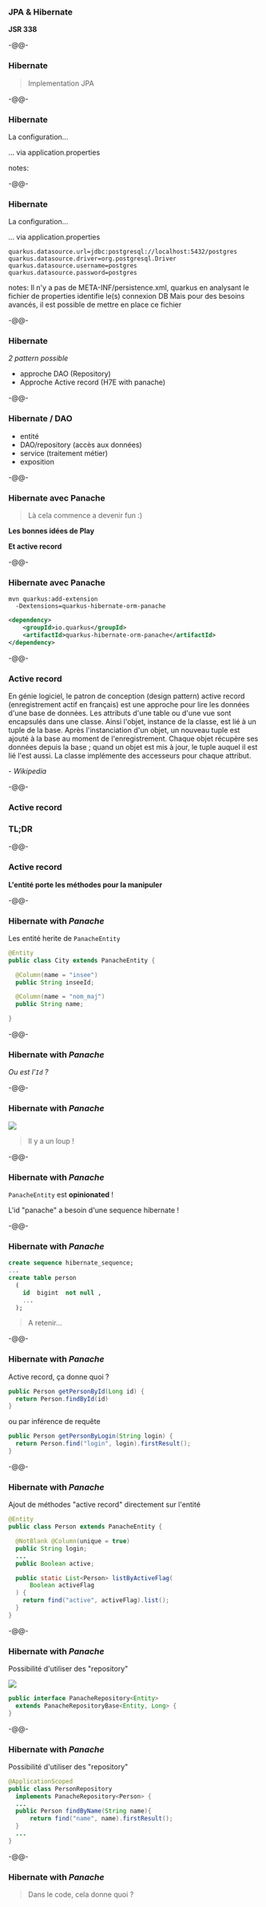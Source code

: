 ### JPA & Hibernate

**JSR 338**<!-- .element style="color: #e57125; float: right; font-size: 80%" -->

-@@-

### Hibernate

> Implementation JPA

-@@-

### Hibernate

La configuration...

... via application.properties

notes:

-@@-

### Hibernate

La configuration...

... via application.properties

```
quarkus.datasource.url=jdbc:postgresql://localhost:5432/postgres
quarkus.datasource.driver=org.postgresql.Driver
quarkus.datasource.username=postgres
quarkus.datasource.password=postgres
```

notes:
Il n'y a pas de META-INF/persistence.xml, quarkus en analysant le fichier de properties identifie le(s) connexion DB
Mais pour des besoins avancés, il est possible de mettre en place ce fichier

-@@-

### Hibernate

*2 pattern possible*

* approche DAO (Repository)<!-- .element class="fragment" -->
* Approche Active record (H7E with panache)<!-- .element class="fragment" -->

-@@-

### Hibernate / DAO

* entité
* DAO/repository (accès aux données)
* service (traitement métier)
* exposition

-@@-

### Hibernate avec Panache

> Là cela commence a devenir fun :)

**Les bonnes idées de Play**

**Et active record**

-@@-

### Hibernate avec Panache

```shell
mvn quarkus:add-extension 
  -Dextensions=quarkus-hibernate-orm-panache
```

```xml
<dependency>
    <groupId>io.quarkus</groupId>
    <artifactId>quarkus-hibernate-orm-panache</artifactId>
</dependency>
```

-@@-

### Active record

En génie logiciel, le patron de conception (design pattern) active record (enregistrement actif en français) est une approche pour lire les données d'une base de données. Les attributs d'une table ou d'une vue sont encapsulés dans une classe. Ainsi l'objet, instance de la classe, est lié à un tuple de la base. Après l'instanciation d'un objet, un nouveau tuple est ajouté à la base au moment de l'enregistrement. Chaque objet récupère ses données depuis la base ; quand un objet est mis à jour, le tuple auquel il est lié l'est aussi. La classe implémente des accesseurs pour chaque attribut. <!-- .element style="font-size: 60%;" -->

*- Wikipedia*<!-- .element style="color: #e57125; float: right" -->

-@@-

### Active record

### TL;DR

-@@-

### Active record

**L'entité porte les méthodes pour la manipuler**

-@@-

### Hibernate with *Panache*

Les entité herite de `PanacheEntity`

```java
@Entity
public class City extends PanacheEntity {

  @Column(name = "insee")
  public String inseeId;

  @Column(name = "nom_maj")
  public String name;

}
```
-@@-

### Hibernate with *Panache*

*Ou est l'`Id` ?*

-@@-

### Hibernate with *Panache*

![](images/panache/entity.png)

> Il y a un loup !<!-- .element class="fragment" style="color:crimson" -->

-@@-

### Hibernate with *Panache*

`PanacheEntity` est **opinionated**<!-- .element style="color: crimson" --> !

L'id "panache" a besoin d'une sequence hibernate !<!-- .element class="fragment" -->

-@@-

### Hibernate with *Panache*

```sql
create sequence hibernate_sequence;
...
create table person
  (
    id  bigint  not null ,
    ...
  );
```

> A retenir...

-@@-

### Hibernate with *Panache*

Active record, ça donne quoi ?

```java
public Person getPersonById(Long id) {
  return Person.findById(id)
}
```
ou par inférence de requête
```java
public Person getPersonByLogin(String login) {
  return Person.find("login", login).firstResult();
}
```

-@@-

### Hibernate with *Panache*

Ajout de méthodes "active record" directement sur l'entité

```java
@Entity
public class Person extends PanacheEntity {

  @NotBlank @Column(unique = true)
  public String login;
  ...
  public Boolean active;

  public static List<Person> listByActiveFlag(
      Boolean activeFlag
  ) {
    return find("active", activeFlag).list();
  }
}
```

-@@-

### Hibernate with *Panache*

Possibilité d'utiliser des "repository"

![](images/PanacheRepository.png)

```java
public interface PanacheRepository<Entity> 
  extends PanacheRepositoryBase<Entity, Long> {
}
```

-@@-

### Hibernate with *Panache*

Possibilité d'utiliser des "repository"

```java
@ApplicationScoped
public class PersonRepository 
  implements PanacheRepository<Person> {
  ...
  public Person findByName(String name){
      return find("name", name).firstResult();
  }
  ...
}
```

-@@-

### Hibernate with *Panache*

> Dans le code, cela donne quoi ?